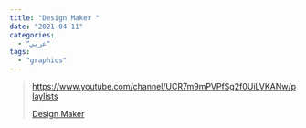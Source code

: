 ```yaml
---
title: "Design Maker "
date: "2021-04-11"
categories:
  - "عربي"
tags:
  - "graphics"
---
```


> https://www.youtube.com/channel/UCR7m9mPVPfSg2f0UiLVKANw/playlists
>
> [Design Maker ](https://www.youtube.com/channel/UCR7m9mPVPfSg2f0UiLVKANw/playlists)
